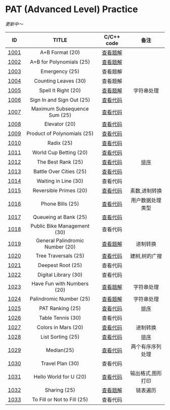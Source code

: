 # PAT (Advanced Level) Practice
*更新中～*

|ID|TITLE|C/C++ code|备注|
|:-:|:-:|:-:|:-:|
|[1001](https://pintia.cn/problem-sets/994805342720868352/problems/994805528788582400)|A+B Format (20)|[查看题解](https://github.com/UNICKCHENG/competition/blob/master/PAT/PAT-A/1001%20A%2BB%20Format%20(20).cpp)||
|[1002](https://pintia.cn/problem-sets/994805342720868352/problems/994805526272000000)|A+B for Polynomials (25)|[查看题解](https://github.com/UNICKCHENG/competition/blob/master/PAT/PAT-A/1002%20A%2BB%20for%20Polynomials%20(25).cpp)||
|[1003](https://pintia.cn/problem-sets/994805342720868352/problems/994805523835109376)|Emergency (25)|查看题解||
|[1004](https://pintia.cn/problem-sets/994805342720868352/problems/994805521431773184)|Counting Leaves (30)|查看题解||
|[1005](https://pintia.cn/problem-sets/994805342720868352/problems/994805519074574336)|Spell It Right (20)|[查看题解](https://github.com/UNICKCHENG/competition/blob/master/PAT/PAT-A/1005%20Spell%20It%20Right%20(20).cpp)|字符串处理|
|[1006](https://pintia.cn/problem-sets/994805342720868352/problems/994805516654460928)|Sign In and Sign Out (25)|[查看代码](https://github.com/UNICKCHENG/competition/blob/master/PAT/PAT-A/1006%20Sign%20In%20and%20Sign%20Out%20(25).cpp)||
|[1007](https://pintia.cn/problem-sets/994805342720868352/problems/994805514284679168)|Maximum Subsequence Sum (25)|[查看代码](https://github.com/UNICKCHENG/competition/blob/master/PAT/PAT-A/1007%20Maximum%20Subsequence%20Sum%20(25).cpp)||
|[1008](https://pintia.cn/problem-sets/994805342720868352/problems/994805511923286016)|Elevator (20)|[查看代码](https://github.com/UNICKCHENG/competition/blob/master/PAT/PAT-A/1008%20Elevator%20(20).cpp)||
|[1009](https://pintia.cn/problem-sets/994805342720868352/problems/994805509540921344)|Product of Polynomials (25)|[查看代码](https://github.com/UNICKCHENG/competition/blob/master/PAT/PAT-A/1009%20Product%20of%20Polynomials%20(25).cpp)||
|[1010](https://pintia.cn/problem-sets/994805342720868352/problems/994805507225665536)|Radix (25)|[查看代码](https://github.com/UNICKCHENG/competition/blob/master/PAT/PAT-A/1010%20Radix%20(25).cpp)||
|[1011](https://pintia.cn/problem-sets/994805342720868352/problems/994805504927186944)|World Cup Betting (20)|[查看代码](https://github.com/UNICKCHENG/competition/blob/master/PAT/PAT-A/1011%20World%20Cup%20Betting%20(20).cpp)||
|[1012](https://pintia.cn/problem-sets/994805342720868352/problems/994805502658068480)|The Best Rank (25)|[查看代码](https://github.com/UNICKCHENG/competition/blob/master/PAT/PAT-A/1012%20The%20Best%20Rank%20(25).cpp)|[排序](https://github.com/UNICKCHENG/competition/issues/1)|
|[1013](https://pintia.cn/problem-sets/994805342720868352/problems/994805500414115840)|Battle Over Cities (25)|[查看代码](https://github.com/UNICKCHENG/competition/blob/master/PAT/PAT-A/1013%20Battle%20Over%20Cities%20(25).cpp)||
|[1014](https://pintia.cn/problem-sets/994805342720868352/problems/994805498207911936)|Waiting in Line (30)|查看代码||
|[1015](https://pintia.cn/problem-sets/994805342720868352/problems/994805495863296000)|Reversible Primes (20)|[查看代码](https://github.com/UNICKCHENG/competition/blob/master/PAT/PAT-A/1015%20Reversible%20Primes%20(20).cpp)|素数,进制转换|
|[1016](https://pintia.cn/problem-sets/994805342720868352/problems/994805493648703488)|Phone Bills (25)|[查看代码](https://github.com/UNICKCHENG/competition/blob/master/PAT/PAT-A/1016%20Phone%20Bills%20(25).cpp)|用户数据处理类型|
|[1017](https://pintia.cn/problem-sets/994805342720868352/problems/994805491530579968)|Queueing at Bank (25)|[查看代码](https://github.com/UNICKCHENG/competition/blob/master/PAT/PAT-A/1017%20Queueing%20at%20Bank%20(25).cpp)||
|[1018](https://pintia.cn/problem-sets/994805342720868352/problems/994805489282433024)|Public Bike Management (30)|查看代码||
|[1019](https://pintia.cn/problem-sets/994805342720868352/problems/994805487143337984)|General Palindromic Number (20)|[查看题解](https://github.com/UNICKCHENG/competition/blob/master/PAT/PAT-A/1019%20General%20Palindromic%20Number%20(20)%EF%BC%8Ecpp)|进制转换|
|[1020](https://pintia.cn/problem-sets/994805342720868352/problems/994805485033603072)|Tree Traversals (25)|[查看代码](https://github.com/UNICKCHENG/competition/blob/master/PAT/PAT-A/1020%20Tree%20Traversals%20(25).cpp)|建树,树的广搜|
|[1021](https://pintia.cn/problem-sets/994805342720868352/problems/994805482919673856)|Deepest Root (25)|查看代码||
|[1022](https://pintia.cn/problem-sets/994805342720868352/problems/994805480801550336)|Digital Library (30)|查看代码||
|[1023](https://pintia.cn/problem-sets/994805342720868352/problems/994805478658260992)|Have Fun with Numbers (20)|[查看题解](https://github.com/UNICKCHENG/competition/blob/master/PAT/PAT-A/1023%20Have%20Fun%20with%20Numbers%20(20).cpp)|字符串处理|
|[1024](https://pintia.cn/problem-sets/994805342720868352/problems/994805476473028608)|Palindromic Number (25)|[查看题解](https://github.com/UNICKCHENG/competition/blob/master/PAT/PAT-A/1024%20Palindromic%20Number%20(25).cpp)|字符串处理|
|[1025](https://pintia.cn/problem-sets/994805342720868352/problems/994805474338127872)|PAT Ranking (25)|[查看代码](https://github.com/UNICKCHENG/competition/blob/master/PAT/PAT-A/1025%20PAT%20Ranking%20(25).cpp)|[排序](https://github.com/UNICKCHENG/competition/issues/1)|
|[1026](https://pintia.cn/problem-sets/994805342720868352/problems/994805472333250560)|Table Tennis (30)|查看代码||
|[1027](https://pintia.cn/problem-sets/994805342720868352/problems/994805470349344768)|Colors in Mars (20)|[查看代码](https://github.com/UNICKCHENG/competition/blob/master/PAT/PAT-A/1027%20Colors%20in%20Mars%20(20).cpp)|进制转换|
|[1028](https://pintia.cn/problem-sets/994805342720868352/problems/994805468327690240)|List Sorting (25)|[查看代码](https://github.com/UNICKCHENG/competition/blob/master/PAT/PAT-A/1028%20List%20Sorting%20(25).cpp)|[排序](https://github.com/UNICKCHENG/competition/issues/1)|
|[1029](https://pintia.cn/problem-sets/994805342720868352/problems/994805466364755968)|Median(25)|[查看代码](https://github.com/UNICKCHENG/competition/blob/master/PAT/PAT-A/1029%20Median%EF%BC%8825%20point(s)%EF%BC%89.cpp)|两个有序序列处理|
|[1030](https://pintia.cn/problem-sets/994805342720868352/problems/994805464397627392)|Travel Plan (30)|查看代码||
|[1031](https://pintia.cn/problem-sets/994805342720868352/problems/994805462535356416)|Hello World for U (20)|[查看代码](https://github.com/UNICKCHENG/competition/blob/master/PAT/PAT-A/1031%20Hello%20World%20for%20U%20(20).cpp)|输出格式,图形打印|
|[1032](https://pintia.cn/problem-sets/994805342720868352/problems/994805460652113920)|Sharing (25)|[查看题解](https://github.com/UNICKCHENG/competition/blob/master/PAT/PAT-A/1032%20Sharing%20(25).cpp)|链表遍历|
|[1033](https://pintia.cn/problem-sets/994805342720868352/problems/994805458722734080)|To Fill or Not to Fill (25)|查看代码||
